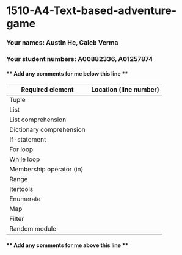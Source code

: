 # 1510-A4-Text-based-adventure-game

### Your names: Austin He, Caleb Verma

### Your student numbers: A00882336, A01257874

#### ** Add any comments for me below this line **
| Required element        | Location (line number) |
| ----------------------- | ---------------------- |
| Tuple                   |                        |
| List                    |                        |
| List comprehension      |                        |
| Dictionary comprehension|                        |
| If-statement            |                        |
| For loop                |                        |
| While loop              |                        |
| Membership operator (in)|                        |
| Range                   |                        |
| Itertools               |                        |
| Enumerate               |                        |
| Map                     |                        |
| Filter                  |                        |
| Random module           |                        |
#### ** Add any comments for me above this line **
